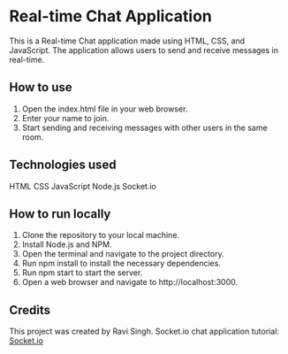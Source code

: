 # Real-time Chat Application
This is a Real-time Chat application made using HTML, CSS, and JavaScript. The application allows users to send and receive messages in real-time.

## How to use
1. Open the index.html file in your web browser.
2. Enter your name to join.
3. Start sending and receiving messages with other users in the same room.

## Technologies used
HTML  CSS  JavaScript  Node.js  Socket.io

## How to run locally
1. Clone the repository to your local machine.
2. Install Node.js and NPM.
3. Open the terminal and navigate to the project directory.
4. Run npm install to install the necessary dependencies.
5. Run npm start to start the server.
6. Open a web browser and navigate to http://localhost:3000.

## Credits
This project was created by Ravi Singh.
Socket.io chat application tutorial: [Socket.io](https://socket.io/)
